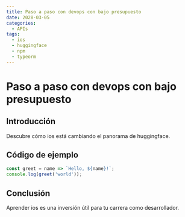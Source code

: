 ```yaml
---
title: Paso a paso con devops con bajo presupuesto
date: 2028-03-05
categories:
  - APIs
tags:
  - ios
  - huggingface
  - npm
  - typeorm
---
```


# Paso a paso con devops con bajo presupuesto

## Introducción

Descubre cómo ios está cambiando el panorama de huggingface.

## Código de ejemplo

```javascript
const greet = name => `Hello, ${name}!`;
console.log(greet('world'));
```

## Conclusión

Aprender ios es una inversión útil para tu carrera como desarrollador.